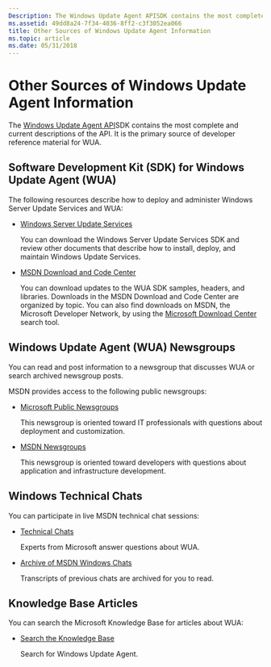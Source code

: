 ```yaml
---
Description: The Windows Update Agent APISDK contains the most complete and current descriptions of the API. It is the primary source of developer reference material for WUA.
ms.assetid: 49dd8a24-7f34-4036-8ff2-c3f3052ea066
title: Other Sources of Windows Update Agent Information
ms.topic: article
ms.date: 05/31/2018
---
```


# Other Sources of Windows Update Agent Information

The [Windows Update Agent API](portal-client.md)SDK contains the most complete and current descriptions of the API. It is the primary source of developer reference material for WUA.

## Software Development Kit (SDK) for Windows Update Agent (WUA)

The following resources describe how to deploy and administer Windows Server Update Services and WUA:

-   [Windows Server Update Services](https://go.microsoft.com/fwlink/p/?linkid=84397)

    You can download the Windows Server Update Services SDK and review other documents that describe how to install, deploy, and maintain Windows Update Services.

-   [MSDN Download and Code Center](/powerapps/developer/common-data-service/org-service/subscribe-sdk-assembly-updates-using-nuget)

    You can download updates to the WUA SDK samples, headers, and libraries. Downloads in the MSDN Download and Code Center are organized by topic. You can also find downloads on MSDN, the Microsoft Developer Network, by using the [Microsoft Download Center](https://go.microsoft.com/fwlink/p/?linkid=83468) search tool.

## Windows Update Agent (WUA) Newsgroups

You can read and post information to a newsgroup that discusses WUA or search archived newsgroup posts.

MSDN provides access to the following public newsgroups:

-   [Microsoft Public Newsgroups](https://go.microsoft.com/fwlink/p/?linkid=84395)

    This newsgroup is oriented toward IT professionals with questions about deployment and customization.

-   [MSDN Newsgroups](https://go.microsoft.com/fwlink/p/?linkid=83943)

    This newsgroup is oriented toward developers with questions about application and infrastructure development.

## Windows Technical Chats

You can participate in live MSDN technical chat sessions:

-   [Technical Chats](https://go.microsoft.com/fwlink/p/?linkid=83854)

    Experts from Microsoft answer questions about WUA.

<!-- -->

-   [Archive of MSDN Windows Chats](https://go.microsoft.com/fwlink/p/?linkid=84300)

    Transcripts of previous chats are archived for you to read.

## Knowledge Base Articles

You can search the Microsoft Knowledge Base for articles about WUA:

-   [Search the Knowledge Base](https://go.microsoft.com/fwlink/p/?linkid=83983)

    Search for Windows Update Agent.

 

 